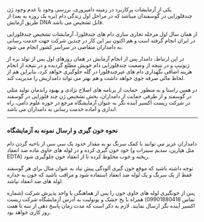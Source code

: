 یکی از آزمایشات پرکاربرد در زمینه دامپروری، بررسی وجود یا عدم وجود ژن
چندقلوزایی در گوسفندان میباشد که در مراحل اول زندگی دام (بره یک روزه به بعد)
از طریق آزمایش DNA قابل تشخیص می باشد.

از همان سال اول مرحله تجاری سازی دام های چندقلوزا، آزمایشات تشخیص چندقلوزایی
در ایران انجام گرفته است و هم اکنون نیز این کار در چندین شرکت جهت خدمت رسانی
به دامداران متقاضی در سراسر کشور انجام می شود.

در این ارتباط، دامدار پس از انجام آزمایش در همان روزهای اول پس از تولد
بره از ژنوتیپ و در نتیجه از وضعیت چندقلوزایی دام خویش مطلع گردیده و در نتیجه
از انجام هزینه اضافی نگهداری دام های غیرچندقلوزا در گله جلوگیری خواهد کرد، بنابراین
هم از لحاظ مالی صرفه جوی خواهد داشت و هم بهتر می تواند دامداریش را مدیریت کند.

در همین راستا و به منظور  حمایت از برنامه های اصلاح نژادی و بهبود راندمان
تولید مثلی در گوسفند و از طرفی حمایت از دامداران، بخش تشخیص ژن چند قلوزایی در
گوسفند در شرکت زیست اکسیر آینده نگر به عنوان آزمایشگاه مرجع در حوزه علوم دامی،
راه اندازی و آماده خدمت رسانی به دامداران می باشد.

------------

<h3> نحوه خون گیری و ارسال نمونه به آزمایشگاه </h3>

دامداران عزیز می توانند با کمک سرنگ نو به مقدار حدود یک سی سی از ناحیه
گردن دام خود خون گیری کرده و در لوله های حاوی ماده ضد انعقاد (مثل هپارین، سدیم
سیترات و EDTA) ریخته و خوب مخلوط کرده تا از انعقاد خون جلوگیری شود.

توجه داشته باشید که موقع خون گیری آلودگی پیش نیاد به عنوان مثال برای
هر گوسفند فقط از یک سرنگ و یک لوله ضد انعقاد استفاده شود و مراقب باشید که خون
به جداره لوله های ضد انعقاد نپاشد.

پس از خونگیری لوله های حاوی خون را پس از هماهنگی با واحد پذیرش شرکت (شماره
تماس 09901880418) همراه با یخ خشک و یونولیت به آدرس آزمایشگاه شرکت زیست اکسیر
آینده نگر ارسال نمایند. لازم به ذکر است که مدت زمان پاسخ دهی از سه تا هفت روز
کاری خواهد بود.
